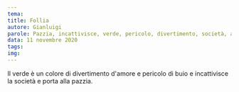 ```yaml
---
tema:
title: Follia
autore: Gianluigi
parole: Pazzia, incattivisce, verde, pericolo, divertimento, società, amore, buio
data: 11 novembre 2020
tags: 
img: 
---
```

Il verde è un colore di divertimento d'amore e pericolo di buio e incattivisce la società e porta alla pazzia.
